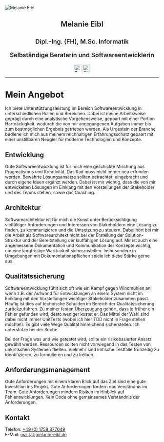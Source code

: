 <div id="container">
    <img src="/images/_Q1A2953_square.jpg" alt="Melanie Eibl" class="img-mee">
</div>

<p style="text-align: center; font-weight: 600; font-size: 24px; line-height: 1.8;">Melanie Eibl</p>
<p style="text-align: center; font-weight: 600; font-size: 20px; ">Dipl.-Ing. (FH), M.Sc. Informatik</p>
<p style="text-align: center; font-weight: 600; font-size: 20px; ">Selbständige Beraterin und Softwareentwicklerin</p>

<div style=" margin: auto; width: 50%; width: fit-content;">
  <a id="linkedin" target="_blank" href="https://www.linkedin.com/in/melanieeibl" aria-label="LinkedIn" rel="noreferrer"><img src="/images/social/linkedin.svg" alt="Twitter" width="24" height="24"></a>
  <a id="twitter" target="_blank" href="https://twitter.com/melanieeibl" aria-label="Twitter" rel="noreferrer"><img src="/images/social/twitter.svg" alt="GitHub" width="24" height="24"></a>
</div>

<hr class="hr-mee"/>

# Mein Angebot

Ich biete Unterstützungsleistung im Bereich Softwareentwicklung in unterschiedlichen Rollen und Bereichen. Dabei ist meine Arbeitsweise geprägt durch eine analytische Vorgehensweise, gepaart mit einer Portion Hartnäckigkeit, wodurch die von mir angegangenen Aufgaben immer bis zum bestmöglichen Ergebnis getrieben werden. Als Urgestein der Branche bediene ich mich aus meinem reichhaltigen Erfahrungsschatz gepaart mit einer unstillbaren Neugier für moderne Technologien und Konzepte.

## Entwicklung

Gute Softwareentwicklung ist für mich eine geschickte Mischung aus Pragmatismus und Kreativität. Das Rad muss nicht immer neu erfunden werden. Bewährte Lösungsansätze sollten betrachtet, eingebracht und durch eigene Ideen ergänzt werden. Dabei ist mir wichtig, dass die von mir entwickelten Lösungen im Einklang mit den Vorstellungen der Stakeholder und des Teams stehen, sowie das Coaching.

## Architektur

Softwarearchitektur ist für mich die Kunst unter Berücksichtigung vielfältiger Anforderungen und Interessen von Stakeholdern eine Lösung zu finden, zu kommunizieren und die Umsetzung zu steuern. Dabei hört bei mir die Arbeit als Softwarearchitekt nicht bei der Erstellung der Solution-Struktur und der Bereitstellung der lauffähigen Lösung auf. Mir ist auch eine angemessene Dokumentation und Kommunikation der Konzepte wichtig, um eine langfristige Wartbarkeit sicherzustellen. Insbesondere in Umgebungen mit Dokumentationspflichen spiele ich diese Stärke gerne aus.

## Qualitätssicherung

Softwareentwicklung fühlt sich oft wie ein Kampf gegen Windmühlen an, wenn z.B. der Aufwand für Entwicklungen an einem System nicht im Einklang mit den Vorstellungen wichtiger Stakeholder zusammen passt. Häufig ist dies auf technische Schulden im Bereich der Qualitätssicherung zurückzuführen. Zu meiner festen Überzeugung gehört, dass je früher ein Fehler gefunden wird, desto weniger kostet er. Das Mittel der Wahl sind dabei nicht immer UnitTests (wobei ich hier TDD nicht in Frage stellen möchte!). Es gibt viele Wege Qualität hinreichend sicherstellen. Ich unterstütze bei der Suche.

Bei der Frage was und wie getestet wird, sollte ein risikobasierter Ansatz gewählt werden. Ressourcen sollten nicht vorwiegend in das Testen von unkritischen Systemen fließen. Vielmehr sind kritische Testfälle frühzeitig zu identifizieren, zu formulieren und zu treiben.

## Anforderungsmanagement

Gute Anforderungen mit einem klaren Blick auf das Ziel sind eine gute Investition ins Projekt. Gute Anforderungen fördern das Verständnis im Team. Gute Anforderungen mindern Risiken im Hinblick auf Fehlentwicklungen. Kein Code ohne gemeinsames Verständnis der Anforderungen.

## Kontakt

Telefon: <a href="tel:+491758877049">+49 (0) 1758 877049</a>\
E-Mail: <a href="mailto:mail@melanie-eibl.de">mail[at]melanie-eibl.de</a>
